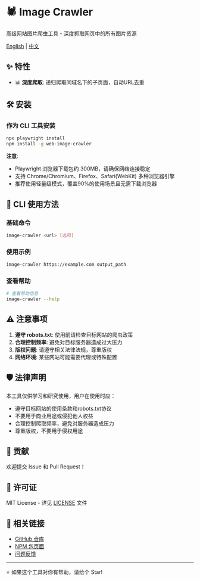 # 🕷️ Image Crawler

高级网站图片爬虫工具 - 深度抓取网页中的所有图片资源

[English](README.md) | [中文](README.zh-CN.md)

## ✨ 特性

- 📊 **深度爬取**: 递归爬取同域名下的子页面，自动URL去重


## 🛠️ 安装

### 作为 CLI 工具安装

```bash
npx playwright install
npm install -g web-image-crawler
```

**注意**: 
- Playwright 浏览器下载包约 300MB，请确保网络连接稳定
- 支持 Chrome/Chromium、Firefox、Safari(WebKit) 多种浏览器引擎
- 推荐使用轻量级模式，覆盖90%的使用场景且无需下载浏览器

## 📖 CLI 使用方法

### 基础命令

```bash
image-crawler <url> [选项]
```

### 使用示例

```bash
image-crawler https://example.com output_path
```

### 查看帮助

```bash
# 查看帮助信息
image-crawler --help
```

## ⚠️ 注意事项

1. **遵守 robots.txt**: 使用前请检查目标网站的爬虫政策
2. **合理控制频率**: 避免对目标服务器造成过大压力
3. **版权问题**: 请遵守相关法律法规，尊重版权
4. **网络环境**: 某些网站可能需要代理或特殊配置

## 🛡️ 法律声明

本工具仅供学习和研究使用，用户在使用时应：

- 遵守目标网站的使用条款和robots.txt协议
- 不要用于商业用途或侵犯他人权益
- 合理控制爬取频率，避免对服务器造成压力
- 尊重版权，不要用于侵权用途

## 🤝 贡献

欢迎提交 Issue 和 Pull Request！

## 📄 许可证

MIT License - 详见 [LICENSE](LICENSE) 文件

## 🔗 相关链接

- [GitHub 仓库](https://github.com/dzqdzq/image-crawler)
- [NPM 包页面](https://www.npmjs.com/package/image-crawler2)
- [问题反馈](https://github.com/dzqdzq/image-crawler/issues)

---

⭐ 如果这个工具对你有帮助，请给个 Star! 